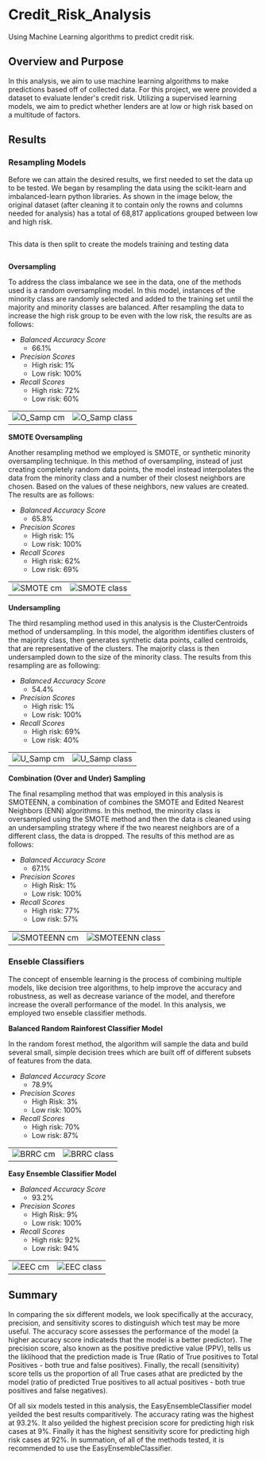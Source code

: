 # Credit_Risk_Analysis
Using Machine Learning algorithms to predict credit risk.

## Overview and Purpose
In this analysis, we aim to use machine learning algorithms to make predictions based off of collected data. For this project, we were provided a dataset to evaluate lender's credit risk. Utilizing a supervised learning models, we aim to predict whether lenders are at low or high risk based on a multitude of factors.

## Results
### Resampling Models
Before we can attain the desired results, we first needed to set the data up to be tested. We began by resampling the data using the scikit-learn and imbalanced-learn python libraries. As shown in the image below, the original dataset (after cleaning it to contain only the rowns and columns needed for analysis) has a total of  68,817 applications grouped between low and high risk.

![]()

This data is then split to create the models training and testing data

![]()

**Oversampling**

To address the class imbalance we see in the data, one of the methods used is a random oversampling model. In this model, instances of the minority class are randomly selected and added to the training set until the majority and minority classes are balanced. After resampling the data to increase the high risk group to be even with the low risk, the results are as follows:

- *Balanced Accuracy Score* 
  - 66.1%
- *Precision Scores* 
  - High risk: 1%
  - Low risk: 100%
- *Recall Scores* 
  - High risk: 72%
  - Low risk: 60%
  
|                 |                   |
|-----------------|-------------------|
| ![O_Samp cm]() | ![O_Samp class]() |


**SMOTE Oversampling**

Another resampling method we employed is SMOTE, or synthetic minority oversampling technique. In this method of oversampling, instead of just creating completely random data points, the model instead interpolates the data from the minority class and a number of their closest neighbors are chosen. Based on the values of these neighbors, new values are created. The results are as follows:

- *Balanced Accuracy Score* 
  - 65.8%
- *Precision Scores*
  - High risk: 1%
  - Low risk: 100%
- *Recall Scores*
  - High risk: 62%
  - Low risk: 69%
  
|                 |                   |
|-----------------|-------------------|
| ![SMOTE cm]() | ![SMOTE class]() |


**Undersampling**

The third resampling method used in this analysis is the ClusterCentroids method of undersampling. In this model, the algorithm identifies clusters of the majority class, then generates synthetic data points, called centroids, that are representative of the clusters. The majority class is then undersampled down to the size of the minority class. The results from this resampling are as following:

- *Balanced Accuracy Score*
  - 54.4%
- *Precision Scores*
  - High risk: 1%
  - Low risk: 100%
- *Recall Scores*
  - High risk: 69%
  - Low risk: 40%
  
|                 |                   |
|-----------------|-------------------|
| ![U_Samp cm]() | ![U_Samp class]() |


**Combination (Over and Under) Sampling**

The final resampling method that was employed in this analysis is SMOTEENN, a combination of combines the SMOTE and Edited Nearest Neighbors (ENN) algorithms. In this method, the minority class is oversampled using the SMOTE method and then  the data is cleaned using an undersampling strategy where if the two nearest neighbors are of a different class, the data is dropped. The results of this method are as follows:

- *Balanced Accuracy Score* 
  - 67.1%
- *Precision Scores*
  - High Risk: 1%
  - Low risk: 100%
- *Recall Scores*
  - High risk: 77% 
  - Low risk: 57%
  
|                 |                   |
|-----------------|-------------------|
| ![SMOTEENN cm]() | ![SMOTEENN class]() |

### Enseble Classifiers
The concept of ensemble learning is the process of combining multiple models, like decision tree algorithms, to help improve the accuracy and robustness, as well as decrease variance of the model, and therefore increase the overall performance of the model. In this analysis, we employed two enseble classifier methods.

**Balanced Random Rainforest Classifier Model**

In the random forest method, the algorithm will sample the data and build several small, simple decision trees which are built off of different subsets of features from the data. 

- *Balanced Accuracy Score* 
  - 78.9%
- *Precision Scores*
  - High Risk: 3%
  - Low risk: 100%
- *Recall Scores*
  - High risk: 70% 
  - Low risk: 87%
  
|                 |                   |
|-----------------|-------------------|
| ![BRRC cm]() | ![BRRC class]() |

**Easy Ensemble Classifier Model**

- *Balanced Accuracy Score* 
  - 93.2%
- *Precision Scores*
  - High Risk: 9%
  - Low risk: 100%
- *Recall Scores*
  - High risk: 92% 
  - Low risk: 94%
  
|                 |                   |
|-----------------|-------------------|
| ![EEC cm]() | ![EEC class]() |

## Summary
In comparing the six different models, we look specifically at the accuracy, precision, and sensitivity scores to distinguish which test may be more useful. The accuracy score assesses the performance of the model (a higher accuracy score indicateds that the model is a better predictor). The precision score, also known as the positive predictive value (PPV), tells us the liklihood that the prediction made is True (Ratio of True positives to Total Positives - both true and false positives). Finally, the recall (sensitivity) score tells us the proportion of all True cases athat are predicted by the model (ratio of predicted True positives to all actual positives - both true positives and false negatives).

Of all six models tested in this analysis, the EasyEnsembleClassifier model yeilded the best results comparitively. The accuracy rating was the highest at 93.2%. It also yeilded the highest precision score for predicting high risk cases at 9%. Finally it has the highest sensitivity score for predicting high risk cases at 92%. In summation, of all of the methods tested, it is recommended to use the EasyEnsembleClassifier.
